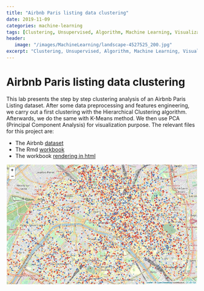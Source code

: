 ```yaml
---
title: "Airbnb Paris listing data clustering"
date: 2019-11-09
categories: machine-learning
tags: [Clustering, Unsupervised, Algorithm, Machine Learning, Visualization, R-Language, K-Means, PCA]
header: 
   image: "/images/MachineLearning/landscape-4527525_200.jpg"
excerpt: "Clustering, Unsupervised, Algorithm, Machine Learning, Visualization, R-Language, K-Means, PCA"
---
```


# Airbnb Paris listing data clustering
This lab presents the step by step clustering analysis of an Airbnb Paris Listing dataset. After some data preprocessing and features engineering, we carry out a first clustering with the Hierarchical Clustering algorithm. Afterwards, we do the same with K-Means method. We then use PCA (Principal Component Analysis) for visualization purpose. The relevant files for this project are:   
* The Airbnb [dataset](https://github.com/cjlise/MachineLearning/blob/master/AirBnB-Paris-small.Rdata)
* The Rmd [workbook](https://github.com/cjlise/MachineLearning/blob/master/Airbnb-clustering.Rmd)
* The workbook [rendering in html](https://github.com/cjlise/MachineLearning/blob/master/Airbnb-clustering.html)
 
 ![Airbnb Paris Listing](/images/MachineLearning/Airbnb-Paris-Clustering.jpg "Airbnb Paris Clustering")



	